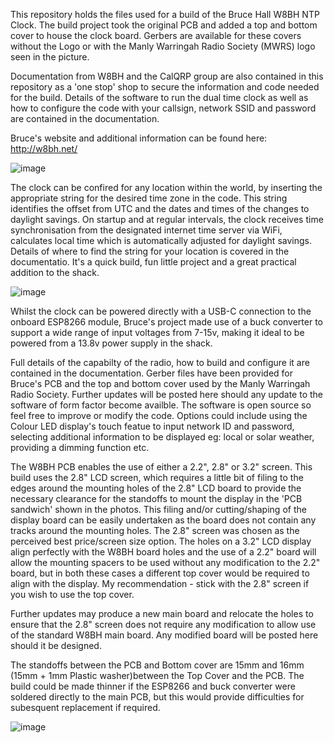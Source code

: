 This repository holds the files used for a build of the Bruce Hall W8BH NTP Clock. The build project took the original PCB and added a top and bottom cover to house the clock board. Gerbers are available for these covers without the Logo or with the Manly Warringah Radio Society (MWRS) logo seen in the picture. 

Documentation from W8BH and the CalQRP group are also contained in this repository as a 'one stop' shop to secure the information and code needed for the build. Details of the software to run the dual time clock as well as how to configure the code with your callsign, network SSID and password are contained in the documentation. 

Bruce's website and additional information can be found here: http://w8bh.net/

![image](https://github.com/user-attachments/assets/14b7e2cb-526c-4650-acd3-af152780c68b)

The clock can be confired for any location within the world, by inserting the appropriate string for the desired time zone in the code. This string identifies the offset from UTC and the dates and times of the changes to daylight savings. On startup and at regular intervals, the clock receives time synchronisation from the designated internet time server via WiFi, calculates local time which is automatically adjusted for daylight savings. Details of where to find the string for your location is covered in the documentatio. It's a quick build, fun little project and a great practical addition to the shack.

![image](https://github.com/user-attachments/assets/59c70f6c-8328-487c-b480-25ff34069805)

Whilst the clock can be powered directly with a USB-C connection to the onboard ESP8266 module, Bruce's project made use of a buck converter to support a wide range of input voltages from 7-15v, making it ideal to be powered from a 13.8v power supply in the shack.

Full details of the capabilty of the radio, how to build and configure it are contained in the documentation. Gerber files have been provided for Bruce's PCB and the top and bottom cover used by the Manly Warringah Radio Society. Further updates will be posted here should any update to the software of form factor become availble. The software is open source so feel free to improve or modify the code. Options could include using the Colour LED display's touch featue to input network ID and password, selecting additional information to be displayed eg: local or solar weather, providing a dimming function etc.

The W8BH PCB enables the use of either a 2.2", 2.8" or 3.2" screen. This build uses the 2.8" LCD screen, which requires a little bit of filing to the edges around the mounting holes of the 2.8" LCD board to provide the necessary clearance for the standoffs to mount the display in the 'PCB sandwich' shown in the photos. This filing and/or cutting/shaping of the display board can be easily undertaken as the board does not contain any tracks around the mounting holes. The 2.8" screen was chosen as the perceived best price/screen size option. The holes on a 3.2" LCD display align perfectly with the W8BH board holes and the use of a 2.2" board will allow the mounting spacers to be used without any modification to the 2.2" board, but in both these cases a different top cover would be required to align with the display. My recommendation - stick with the 2.8" screen if you wish to use the top cover.

Further updates may produce a new main board and relocate the holes to ensure that the 2.8" screen does not require any modification to allow use of the standard W8BH main board. Any modified board will be posted here should it be designed. 

The standoffs between the PCB and Bottom cover are 15mm and 16mm (15mm + 1mm Plastic washer)between the Top Cover and the PCB. The build could be made thinner if the ESP8266 and buck converter were soldered directly to the main PCB, but this would provide difficulties for subesquent replacement if required.


![image](https://github.com/user-attachments/assets/685b4c6e-ecf7-4b40-9a97-8eb329498cef)
